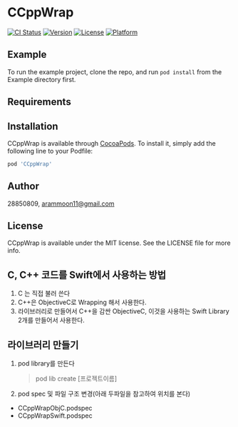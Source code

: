 # CCppWrap

[![CI Status](https://img.shields.io/travis/28850809/CCppWrap.svg?style=flat)](https://travis-ci.org/28850809/CCppWrap)
[![Version](https://img.shields.io/cocoapods/v/CCppWrap.svg?style=flat)](https://cocoapods.org/pods/CCppWrap)
[![License](https://img.shields.io/cocoapods/l/CCppWrap.svg?style=flat)](https://cocoapods.org/pods/CCppWrap)
[![Platform](https://img.shields.io/cocoapods/p/CCppWrap.svg?style=flat)](https://cocoapods.org/pods/CCppWrap)

## Example

To run the example project, clone the repo, and run `pod install` from the Example directory first.

## Requirements

## Installation

CCppWrap is available through [CocoaPods](https://cocoapods.org). To install
it, simply add the following line to your Podfile:

```ruby
pod 'CCppWrap'
```

## Author

28850809, arammoon11@gmail.com

## License

CCppWrap is available under the MIT license. See the LICENSE file for more info.

## C, C++ 코드를 Swift에서 사용하는 방법
1. C 는 직접 불러 쓴다
2. C++은 ObjectiveC로 Wrapping 해서 사용한다.
3. 라이브러리로 만들어서 C++을 감싼 ObjectiveC, 이것을 사용하는 Swift Library 2개를 만들어서 사용한다.

## 라이브러리 만들기

1. pod library를 만든다
   > pod lib create [프로젝트이름]
2. pod spec 및 파일 구조 변경(아래 두파일을 참고하여 위치를 본다)
  - CCppWrapObjC.podspec
  - CCppWrapSwift.podspec
